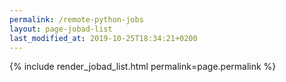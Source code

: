 ```yaml
---
permalink: /remote-python-jobs
layout: page-jobad-list
last_modified_at: 2019-10-25T18:34:21+0200
---
```

{% include render_jobad_list.html permalink=page.permalink %}
